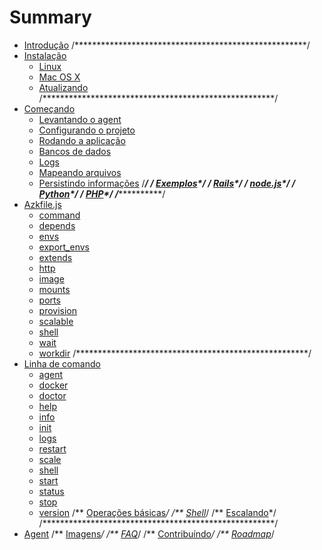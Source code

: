 # Summary

* [Introdução](README.md)
/*****************************************************/
* [Instalação](installation/README.md)
   * [Linux](installation/linux.md)
   * [Mac OS X](installation/mac_os_x.md)
   * [Atualizando](installation/upgrading.md)
/*****************************************************/
* [Começando](getting-started/README.md)
   * [Levantando o agent](getting-started/starting-agent.md)
   * [Configurando o projeto](getting-started/configs-project.md)
   * [Rodando a aplicação](getting-started/running-application.md)
   * [Bancos de dados](getting-started/database.md)
   * [Logs](getting-started/logs.md)
   * [Mapeando arquivos](getting-started/mounts-files.md)
   * [Persistindo informações](getting-started/persisting-data.md)
/*****************************************************/
/** [Exemplos](exemplos/README.md)*/
   /** [Rails](exemplos/rails.md)*/
   /** [node.js](exemplos/nodejs.md)*/
   /** [Python](exemplos/python.md)*/
   /** [PHP](exemplos/php.md)*/
/*****************************************************/
* [Azkfile.js](azkfilejs/README.md)
   * [command](azkfilejs/command.md)
   * [depends](azkfilejs/depends.md)
   * [envs](azkfilejs/envs.md)
   * [export_envs](azkfilejs/export_envs.md)
   * [extends](azkfilejs/extends.md)
   * [http](azkfilejs/http.md)
   * [image](azkfilejs/image.md)
   * [mounts](azkfilejs/mounts.md)
   * [ports](azkfilejs/ports.md)
   * [provision](azkfilejs/provision.md)
   * [scalable](azkfilejs/scalable.md)
   * [shell](azkfilejs/shell.md)
   * [wait](azkfilejs/wait.md)
   * [workdir](azkfilejs/workdir.md)
/*****************************************************/
* [Linha de comando](command-line/README.md)
   * [agent](command-line/agent.md)
   * [docker](command-line/docker.md)
   * [doctor](command-line/doctor.md)
   * [help](command-line/help.md)
   * [info](command-line/info.md)
   * [init](command-line/init.md)
   * [logs](command-line/logs.md)
   * [restart](command-line/restart.md)
   * [scale](command-line/scale.md)
   * [shell](command-line/shell.md)
   * [start](command-line/start.md)
   * [status](command-line/status.md)
   * [stop](command-line/stop.md)
   * [version](command-line/version.md)
   /** [Operações básicas](azkfilejs/basic.md)*/
   /** [Shell](azkfilejs/shell.md)*/
   /** [Escalando](azkfilejs/escalando.md)*/
/*****************************************************/
* [Agent](agent/README.md)
/** [Imagens](images/README.md)*/
/** [FAQ](faq/README.md)*/
/** [Contribuíndo](contributing/README.md)*/
/** [Roadmap](roadmap/README.md)*/
